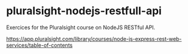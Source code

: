 # pluralsight-nodejs-restfull-api

Exercices for the Pluralsight course on NodeJS RESTful API.

https://app.pluralsight.com/library/courses/node-js-express-rest-web-services/table-of-contents
